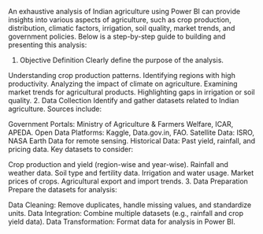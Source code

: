 An exhaustive analysis of Indian agriculture using Power BI can provide insights into various aspects of agriculture, such as crop production, distribution, climatic factors, irrigation, soil quality, market trends, and government policies. Below is a step-by-step guide to building and presenting this analysis:

1. Objective Definition
Clearly define the purpose of the analysis. 

Understanding crop production patterns.
Identifying regions with high productivity.
Analyzing the impact of climate on agriculture.
Examining market trends for agricultural products.
Highlighting gaps in irrigation or soil quality.
2. Data Collection
Identify and gather datasets related to Indian agriculture. Sources include:

Government Portals: Ministry of Agriculture & Farmers Welfare, ICAR, APEDA.
Open Data Platforms: Kaggle, Data.gov.in, FAO.
Satellite Data: ISRO, NASA Earth Data for remote sensing.
Historical Data: Past yield, rainfall, and pricing data.
Key datasets to consider:

Crop production and yield (region-wise and year-wise).
Rainfall and weather data.
Soil type and fertility data.
Irrigation and water usage.
Market prices of crops.
Agricultural export and import trends.
3. Data Preparation
Prepare the datasets for analysis:

Data Cleaning: Remove duplicates, handle missing values, and standardize units.
Data Integration: Combine multiple datasets (e.g., rainfall and crop yield data).
Data Transformation: Format data for analysis in Power BI.
